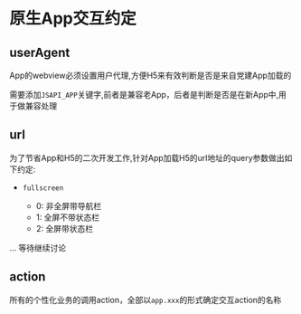 # 原生App交互约定

## userAgent

App的webview必须设置用户代理,方便H5来有效判断是否是来自党建App加载的

需要添加`JSAPI_APP`关键字,前者是兼容老App，后者是判断是否是在新App中,用于做兼容处理

## url

为了节省App和H5的二次开发工作,针对App加载H5的url地址的query参数做出如下约定:

* `fullscreen`
	
	* 0: 非全屏带导航栏
	* 1: 全屏不带状态栏
	* 2: 全屏带状态栏

... 等待继续讨论

## action

所有的个性化业务的调用action，全部以`app.xxx`的形式确定交互action的名称